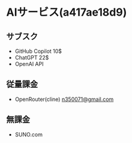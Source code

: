 # AIサービス(a417ae18d9)
## サブスク
- GitHub Copilot 10$
- ChatGPT 22$
- OpenAI API

## 従量課金
- OpenRouter(cline) n350071@gmail.com

## 無課金
- SUNO.com
